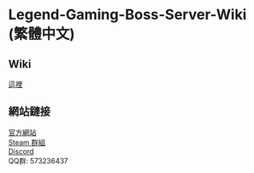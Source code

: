 # Legend-Gaming-Boss-Server-Wiki (繁體中文)
  
## Wiki
[這裡](https://github.com/PenguinDOOM/Legend-Gaming-Boss-Server-Wiki-TChainese/wiki)  
  
## 網站鏈接
[官方網站](http://legendserver.org/)  
[Steam 群組](https://steamcommunity.com/groups/xlegendgaming)  
[Discord](https://discord.gg/CgUhDGwwXE)  
QQ群: 573236437
